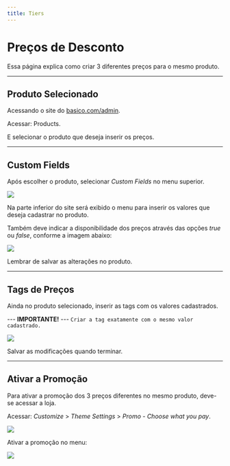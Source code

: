 ```yaml
---
title: Tiers
---
```


# Preços de Desconto
Essa página explica como criar 3 diferentes preços para o mesmo produto.

___
## Produto Selecionado
Acessando o site do [basico.com/admin](http://basico.com/admin).

Acessar: Products.

E selecionar o produto que deseja inserir os preços.

___
## Custom Fields
Após escolher o produto, selecionar *Custom Fields* no menu superior.

![](/images/tiers/custom_fields.png)

Na parte inferior do site será exibido o menu para inserir os valores que deseja cadastrar no produto.

Também deve indicar a disponibilidade dos preços através das opções *true* ou *false*, conforme a imagem abaixo:

![](/images/tiers/precos.png)

Lembrar de salvar as alterações no produto.

___
## Tags de Preços
Ainda no produto selecionado, inserir as tags com os valores cadastrados.

--- **IMPORTANTE!** ---
`Criar a tag exatamente com o mesmo valor cadastrado.`

![](/images/tiers/tags_precos.png)

Salvar as modificações quando terminar.

___
## Ativar a Promoção
Para ativar a promoção dos 3 preços diferentes no mesmo produto, deve-se acessar a loja.

Acessar: *Customize* > *Theme Settings* > *Promo - Choose what you pay*.

![](/images/tiers/promo.png)

Ativar a promoção no menu:

![](/images/tiers/ativar_promo.png)
